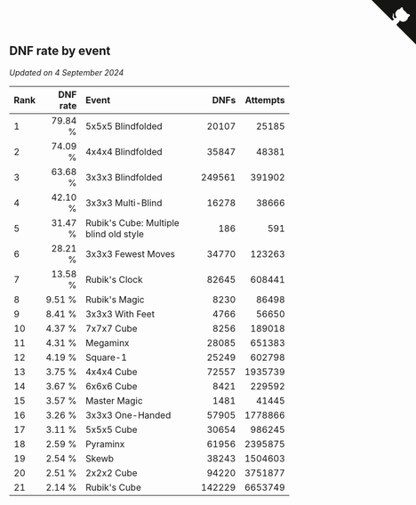 ## DNF rate by event

*Updated on  4 September 2024*

| Rank | DNF rate | Event | DNFs | Attempts |
| :--- | ---: | :--- | ---: | ---: |
| 1 | 79.84 % | 5x5x5 Blindfolded | 20107 | 25185 |
| 2 | 74.09 % | 4x4x4 Blindfolded | 35847 | 48381 |
| 3 | 63.68 % | 3x3x3 Blindfolded | 249561 | 391902 |
| 4 | 42.10 % | 3x3x3 Multi-Blind | 16278 | 38666 |
| 5 | 31.47 % | Rubik's Cube: Multiple blind old style | 186 | 591 |
| 6 | 28.21 % | 3x3x3 Fewest Moves | 34770 | 123263 |
| 7 | 13.58 % | Rubik's Clock | 82645 | 608441 |
| 8 | 9.51 % | Rubik's Magic | 8230 | 86498 |
| 9 | 8.41 % | 3x3x3 With Feet | 4766 | 56650 |
| 10 | 4.37 % | 7x7x7 Cube | 8256 | 189018 |
| 11 | 4.31 % | Megaminx | 28085 | 651383 |
| 12 | 4.19 % | Square-1 | 25249 | 602798 |
| 13 | 3.75 % | 4x4x4 Cube | 72557 | 1935739 |
| 14 | 3.67 % | 6x6x6 Cube | 8421 | 229592 |
| 15 | 3.57 % | Master Magic | 1481 | 41445 |
| 16 | 3.26 % | 3x3x3 One-Handed | 57905 | 1778866 |
| 17 | 3.11 % | 5x5x5 Cube | 30654 | 986245 |
| 18 | 2.59 % | Pyraminx | 61956 | 2395875 |
| 19 | 2.54 % | Skewb | 38243 | 1504603 |
| 20 | 2.51 % | 2x2x2 Cube | 94220 | 3751877 |
| 21 | 2.14 % | Rubik's Cube | 142229 | 6653749 |


<a href="https://github.com/JustinTimeCuber/wca_statistics" class="github-corner" aria-label="View source on Github"><svg width="80" height="80" viewBox="0 0 250 250" style="fill:#151513; color:#fff; position: absolute; top: 0; border: 0; right: 0;" aria-hidden="true"><path d="M0,0 L115,115 L130,115 L142,142 L250,250 L250,0 Z"></path><path d="M128.3,109.0 C113.8,99.7 119.0,89.6 119.0,89.6 C122.0,82.7 120.5,78.6 120.5,78.6 C119.2,72.0 123.4,76.3 123.4,76.3 C127.3,80.9 125.5,87.3 125.5,87.3 C122.9,97.6 130.6,101.9 134.4,103.2" fill="currentColor" style="transform-origin: 130px 106px;" class="octo-arm"></path><path d="M115.0,115.0 C114.9,115.1 118.7,116.5 119.8,115.4 L133.7,101.6 C136.9,99.2 139.9,98.4 142.2,98.6 C133.8,88.0 127.5,74.4 143.8,58.0 C148.5,53.4 154.0,51.2 159.7,51.0 C160.3,49.4 163.2,43.6 171.4,40.1 C171.4,40.1 176.1,42.5 178.8,56.2 C183.1,58.6 187.2,61.8 190.9,65.4 C194.5,69.0 197.7,73.2 200.1,77.6 C213.8,80.2 216.3,84.9 216.3,84.9 C212.7,93.1 206.9,96.0 205.4,96.6 C205.1,102.4 203.0,107.8 198.3,112.5 C181.9,128.9 168.3,122.5 157.7,114.1 C157.9,116.9 156.7,120.9 152.7,124.9 L141.0,136.5 C139.8,137.7 141.6,141.9 141.8,141.8 Z" fill="currentColor" class="octo-body"></path></svg></a><style>.github-corner:hover .octo-arm{animation:octocat-wave 560ms ease-in-out}@keyframes octocat-wave{0%,100%{transform:rotate(0)}20%,60%{transform:rotate(-25deg)}40%,80%{transform:rotate(10deg)}}@media (max-width:500px){.github-corner:hover .octo-arm{animation:none}.github-corner .octo-arm{animation:octocat-wave 560ms ease-in-out}}</style>
